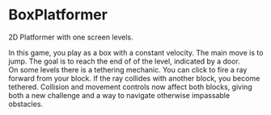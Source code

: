 # BoxPlatformer
2D Platformer with one screen levels.

In this game, you play as a box with a constant velocity. The main move is to jump. The goal is to reach the end of of the level, indicated by a door. \
On some levels there is a tethering mechanic. You can click to fire a ray forward from your block. If the ray collides with another block, you become tethered. Collision and movement controls now affect both blocks, giving both a new challenge and a way to navigate otherwise impassable obstacles.
